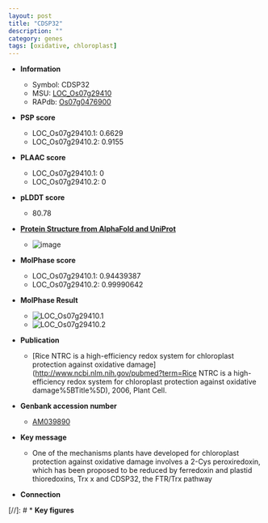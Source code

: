 ```yaml
---
layout: post
title: "CDSP32"
description: ""
category: genes
tags: [oxidative, chloroplast]
---
```


* **Information**  
    + Symbol: CDSP32  
    + MSU: [LOC_Os07g29410](http://rice.plantbiology.msu.edu/cgi-bin/ORF_infopage.cgi?orf=LOC_Os07g29410)  
    + RAPdb: [Os07g0476900](http://rapdb.dna.affrc.go.jp/viewer/gbrowse_details/irgsp1?name=Os07g0476900)  

* **PSP score**  
    + LOC_Os07g29410.1: 0.6629 
    + LOC_Os07g29410.2: 0.9155 

* **PLAAC score**  
    + LOC_Os07g29410.1: 0 
    + LOC_Os07g29410.2: 0 

* **pLDDT score**
    + 80.78

* **[Protein Structure from AlphaFold and UniProt](https://www.uniprot.org/uniprotkb/Q84NN4/entry#structure)**
    + ![image](https://ricepsp.github.io/images/Q8/AF-Q84NN4-F1.png)

* **MolPhase score**
    + LOC_Os07g29410.1: 0.94439387
    + LOC_Os07g29410.2: 0.99990642

* **MolPhase Result**
    + ![LOC_Os07g29410.1](https://304243504.github.io/Pictures/LOC_Os07g/LOC_Os07g29410.1.png)
    + ![LOC_Os07g29410.2](https://304243504.github.io/Pictures/LOC_Os07g/LOC_Os07g29410.2.png)

* **Publication**  
    + [Rice NTRC is a high-efficiency redox system for chloroplast protection against oxidative damage](http://www.ncbi.nlm.nih.gov/pubmed?term=Rice NTRC is a high-efficiency redox system for chloroplast protection against oxidative damage%5BTitle%5D), 2006, Plant Cell.

* **Genbank accession number**  
    + [AM039890](http://www.ncbi.nlm.nih.gov/nuccore/AM039890)

* **Key message**  
    + One of the mechanisms plants have developed for chloroplast protection against oxidative damage involves a 2-Cys peroxiredoxin, which has been proposed to be reduced by ferredoxin and plastid thioredoxins, Trx x and CDSP32, the FTR/Trx pathway

* **Connection**  

[//]: # * **Key figures**  


